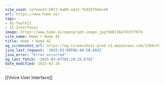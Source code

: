 ```yaml
---
site_uuid: ce7eeed3-b9f2-4a80-ada3-7b426f9ebce8
url: https://www.hume.ai/
tags:
- AI-Toolkit
- AI-Interfaces
image: https://www.hume.ai/opengraph-image.jpg?bb0136a7dc5f767d
site_name: Home • Hume AI
title: Home • Hume AI
og_screenshot_url: https://og-screenshots-prod.s3.amazonaws.com/1366x768/80/false/edf183c5934d0b7576e658de717b0caf767a18afda6c57d4dce805308268f8dd.jpeg
jina_last_request: '2025-03-09T06:44:58.892Z'
jina_error: "Error occurred"
og_last_fetch: '2025-03-07T05:29:25.878Z'
date_modified: 2025-03-24
---
```



[[Voice User Interface]]

